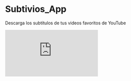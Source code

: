 # Subtivios_App
Descarga los subtítulos de tus videos favoritos de YouTube
<iframe src="https://iframe.ly/api/iframe?url=https://www.youtube.com/watch?v=TuC7KzrMewM" frameborder="0" allowfullscreen></iframe>


